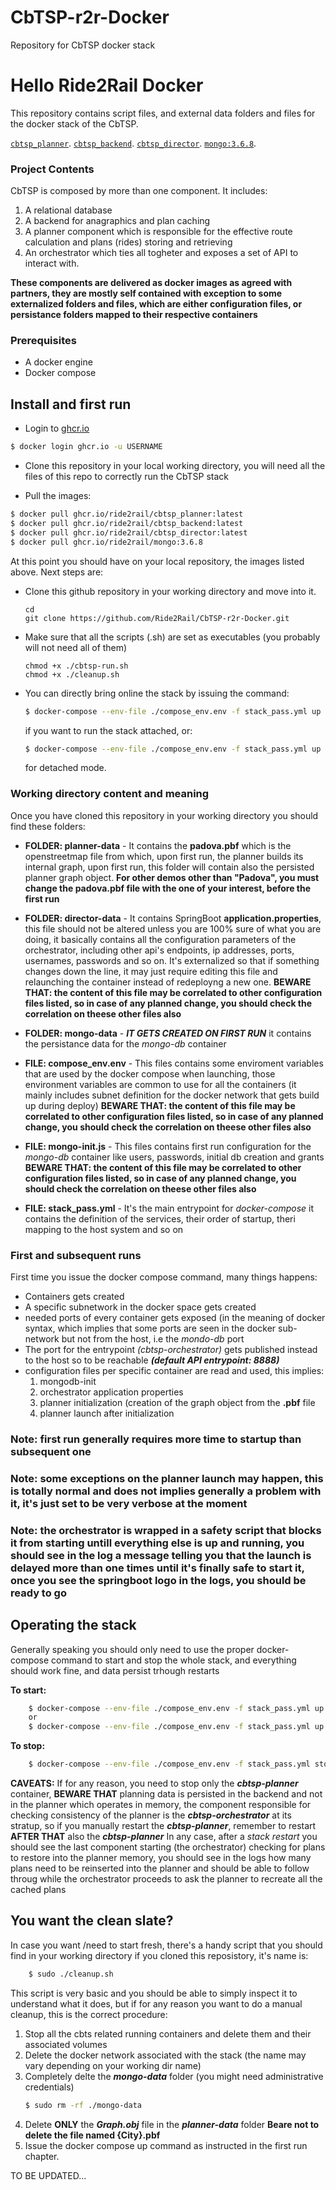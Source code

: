 # CbTSP-r2r-Docker
Repository for CbTSP docker stack

# Hello Ride2Rail Docker

This repository contains script files, and external data folders and files for the docker stack of the CbTSP.

[`cbtsp_planner`](https://github.com/Ride2Rail/CbTSP-r2r-Docker/pkgs/container/cbtsp_planner).
[`cbtsp_backend`](https://github.com/Ride2Rail/CbTSP-r2r-Docker/pkgs/container/cbtsp_backend).
[`cbtsp_director`](https://github.com/Ride2Rail/CbTSP-r2r-Docker/pkgs/container/cbtsp_director).
[`mongo:3.6.8`](https://github.com/Ride2Rail/CbTSP-r2r-Docker/pkgs/container/mongo).

### Project Contents
CbTSP is composed by more than one component. It includes:
 1. A relational database
 2. A backend for anagraphics and plan caching
 3. A planner component which is responsible for the effective route calculation and plans (rides) storing and retrieving
 4. An orchestrator which ties all togheter and exposes a set of API to interact with.

**These components are delivered as docker images as agreed with partners, they are mostly self contained with exception to some externalized folders and files, which are either configuration files, or persistance folders mapped to their respective containers**

### Prerequisites

 - A docker engine
 - Docker compose

## Install and first run
 - Login to [ghcr.io](ghcr.io)
```bash
$ docker login ghcr.io -u USERNAME
```
 - Clone this repository in your local working directory, you will need all the files of this repo to correctly run the CbTSP stack

 - Pull the images:
```bash
$ docker pull ghcr.io/ride2rail/cbtsp_planner:latest
$ docker pull ghcr.io/ride2rail/cbtsp_backend:latest
$ docker pull ghcr.io/ride2rail/cbtsp_director:latest
$ docker pull ghcr.io/ride2rail/mongo:3.6.8
```
At this point you should have on your local repository, the images listed above. Next steps are:

 - Clone this github repository in your working directory and move into it.
	 ```shell
	cd
	git clone https://github.com/Ride2Rail/CbTSP-r2r-Docker.git
	```
 - Make sure that all the scripts (.sh) are set as executables (you probably will not need all of them)
    ```shell
	chmod +x ./cbtsp-run.sh
	chmod +x ./cleanup.sh
	```
 - You can directly bring online the stack by issuing the command:
	```bash
	$ docker-compose --env-file ./compose_env.env -f stack_pass.yml up
	```
	if you want to run the stack attached, or:
	```bash
	$ docker-compose --env-file ./compose_env.env -f stack_pass.yml up -d
	```
	for detached mode.
### Working directory content and meaning
Once you have cloned this repository in your working directory you should find these folders:

 - **FOLDER: planner-data** - It contains the **padova.pbf** which is the openstreetmap file from which, upon first run, the planner 		 		builds its internal graph, upon first run, this folder will contain also the persisted planner graph object. **For other demos other than "Padova", you must change the padova.pbf file with the one of your interest, before the first run**

 - **FOLDER: director-data** - It contains SpringBoot **application.properties**, this file should not be altered unless you are 100% sure of what you are doing, it basically contains all the configuration parameters of the orchestrator, including other api's endpoints, ip addresses, ports, usernames, passwords and so on. It's externalized so that if something changes down the line, it may just require editing this file and relaunching the container instead of redeployng a new one. 
 **BEWARE THAT: the content of this file may be correlated to other configuration files listed, so in case of any planned change, you should check the correlation on theese other files also**
 

 - **FOLDER: mongo-data** - ***IT GETS CREATED ON FIRST RUN*** it contains the persistance data for the *mongo-db* container

 - **FILE: compose_env.env** -  This files contains some enviroment variables that are used by the docker compose when launching, those environment variables are common to use for all the containers (it mainly includes subnet definition for the docker network that gets build up during deploy)
 **BEWARE THAT: the content of this file may be correlated to other configuration files listed, so in case of any planned change, you should check the correlation on theese other files also**
 - **FILE: mongo-init.js** - This files contains first run configuration for the *mongo-db* container like users, passwords, initial db creation and grants
**BEWARE THAT: the content of this file may be correlated to other configuration files listed, so in case of any planned change, you should check the correlation on theese other files also**

 - **FILE: stack_pass.yml** - It's the main entrypoint for *docker-compose* it contains the definition of the services, their order of startup, theri mapping to the host system and so on

### First and subsequent runs
First time you issue the docker compose command, many things happens:

 - Containers gets created
 - A specific subnetwork in the docker space gets created
 - needed ports of every container gets exposed (in the meaning of docker syntax, which implies that some ports are seen in the docker sub-network but not from the host, i.e the *mondo-db* port
 - The port for the entrypoint *(cbtsp-orchestrator)* gets published instead to the host so to be reachable ***(default API entrypoint: 8888)***
 - configuration files per specific container are read and used, this implies:
	 1. mongodb-init
	 2. orchestrator application properties
	 3. planner initialization (creation of the graph object from the **.pbf** file
	 4. planner launch after initialization

### **Note: first run generally requires more time to startup than subsequent one**

### **Note: some exceptions on the planner launch may happen, this is totally normal and does not implies generally a problem with it, it's just set to be very verbose at the moment**

### **Note: the orchestrator is wrapped in a safety script that blocks it from starting untill everything else is up and running, you should see in the log a message telling you that the launch is delayed more than one times until it's finally safe to start it, once you see the springboot logo in the logs, you should be ready to go**

## Operating the stack
Generally speaking you should only need to use the proper docker-compose command to start and stop the whole stack, and everything should work fine, and data persist trhough restarts

**To start:**
```bash
	$ docker-compose --env-file ./compose_env.env -f stack_pass.yml up
	or
	$ docker-compose --env-file ./compose_env.env -f stack_pass.yml up -d
```

**To stop:**
```bash
	$ docker-compose --env-file ./compose_env.env -f stack_pass.yml stop
```
**CAVEATS:**
If for any reason, you need to stop only the ***cbtsp-planner*** container, **BEWARE THAT** planning data is persisted in the backend and not in the planner which operates in memory, the component responsible for checking consistency of the planner is the ***cbtsp-orchestrator*** at its stratup, so if you manually restart the ***cbtsp-planner***, remember to restart **AFTER THAT** also the ***cbtsp-planner***
In any case, after a *stack restart* you should see the last component starting (the orchestrator) checking for plans to restore into the planner memory, you should see in the logs how many plans need to be reinserted into the planner and should be able to follow throug while the orchestrator proceeds to ask the planner to recreate all the cached plans

## You want the clean slate?
In case you want /need to start fresh, there's a handy script that you should find in your working directory if you cloned this reposistory, it's name is:
```bash
	$ sudo ./cleanup.sh
```
This script is very basic and you should be able to simply inspect it to understand what it does, but if for any reason you want to do a manual cleanup, this is the correct procedure:

 1. Stop all the cbts related running containers and delete them and their associated volumes
 2. Delete the docker network associated with the stack (the name may vary depending on your working dir name)
 3. Completely delte the ***mongo-data*** folder (you might need administrative credentials)
	 ```bash
	$ sudo rm -rf ./mongo-data
    ```
 4. Delete **ONLY** the ***Graph.obj*** file in the ***planner-data*** folder **Beare not to delete the file named {City}.pbf** 
 5. Issue the docker compose up command as instructed in the first run chapter.


TO BE UPDATED...
